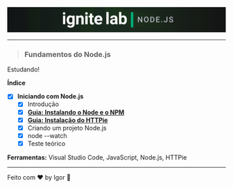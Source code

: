 <div align="center">
  <a href="#">
    <img alt="Ignite" src=".github/logo.png"/>
  </a>
</div>

---

> ### **Fundamentos do Node.js**

<div style="">
  <p>
    Estudando!
  </p>
</div>

**Índice**

  - [X] **Iniciando com Node.js**
    - [X] Introdução
    - [X] [**Guia: Instalando o Node e o NPM**](https://efficient-sloth-d85.notion.site/Instalando-o-Node-e-o-NPM-d162e2582d5c48499bc6703526912456)
    - [X] [**Guia: Instalação do HTTPie**](https://httpie.io/docs/cli/main-features)
    - [X] Criando um projeto Node.js
    - [X] node --watch
    - [X] Teste teórico

<div style="">
  <p>
    <strong>Ferramentas:</strong> Visual Studio Code, JavaScript, Node.js, HTTPie
  </p>
</div>

---

Feito com ❤ by Igor 🖖